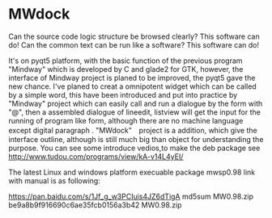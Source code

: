 # MWdock
Can the source code logic structure be browsed clearly? This software can do!
Can the common text can be run like a software? This software can do!

It's on pyqt5 platform, with the basic function of the previous program "Mindway" which is developed by C and glade2 for GTK, however, the interface of Mindway project is planed  to be improved, the pyqt5 gave the new chance.
I've planed to creat a omnipotent widget which can be called by a simple word, this have been introduced and put into practice by "Mindway" project which can easily call and run a dialogue  by the form with "@", then a assembled dialogue of lineedit, listview will get the input for the running of program like form, although there are no machine language except digital paragraph .
"MWdock"　project is a addition, which give the interface outline, although  is still much big than object for understanding the purpose.
You can see some introduce vedios,to make the deb package see
http://www.tudou.com/programs/view/kA-v14L4yEI/

The latest Linux and windows platform execuable package mwsp0.98 link with manual is as following:

https://pan.baidu.com/s/1Jf_g_w3PCIuis4JZ6dTigA
md5sum MW0.98.zip
be9a8b9f916690c6ae35fcb0156a3b42 MW0.98.zip

